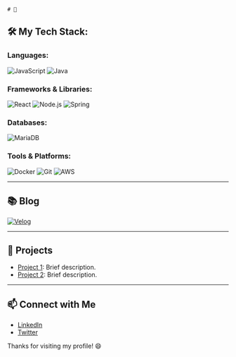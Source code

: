 

    # 👋


## 🛠️ My Tech Stack:
### Languages:
<p>
  <img src="https://img.shields.io/badge/JavaScript-F7DF1E?style=for-the-badge&logo=javascript&logoColor=black" alt="JavaScript" />
  <img src="https://img.shields.io/badge/Java-007396?style=for-the-badge&logo=java&logoColor=white" alt="Java" />
</p>

### Frameworks & Libraries:
<p>
  <img src="https://img.shields.io/badge/React-61DAFB?style=for-the-badge&logo=react&logoColor=black" alt="React" />
  <img src="https://img.shields.io/badge/Node.js-339933?style=for-the-badge&logo=nodedotjs&logoColor=white" alt="Node.js" />
     <img src="https://img.shields.io/badge/Spring-6DB33F?style=for-the-badge&logo=nodedotjs&logoColor=white" alt="Spring" />
</p>

### Databases:
<p>
  <img src="https://img.shields.io/badge/MariaDB-003545?style=for-the-badge&logo=mariadb&logoColor=white" alt="MariaDB" />
</p>

### Tools & Platforms:
<p>
  <img src="https://img.shields.io/badge/Docker-2496ED?style=for-the-badge&logo=docker&logoColor=white" alt="Docker" />
  <img src="https://img.shields.io/badge/Git-F05032?style=for-the-badge&logo=git&logoColor=white" alt="Git" />
  <img src="https://img.shields.io/badge/AWS-232F3E?style=for-the-badge&logo=amazonaws&logoColor=white" alt="AWS" />
</p>

---

## 📚 Blog
  <a href=https://velog.io/@qortn4925/posts>  <img src="https://img.shields.io/badge/Velog-20C997?style=for-the-badge&logo=amazonaws&logoColor=white" alt="Velog" />  </a>


---

## 🚀 Projects
- [Project 1](https://github.com/yourname/project1): Brief description.
- [Project 2](https://github.com/yourname/project2): Brief description.

---

## 📫 Connect with Me
- [LinkedIn](https://linkedin.com/in/yourname)
- [Twitter](https://twitter.com/yourname)

Thanks for visiting my profile! 😄

